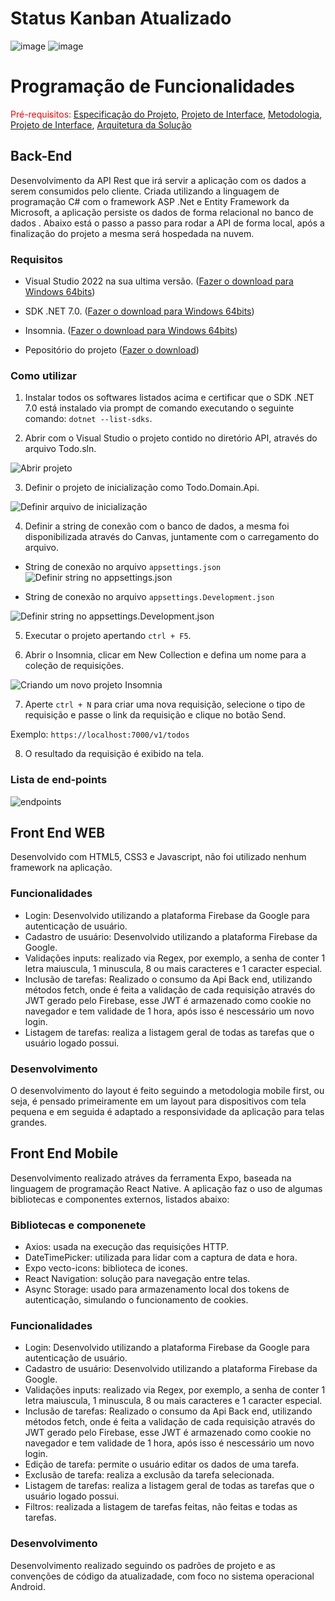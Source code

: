 # Status Kanban Atualizado

![image](https://github.com/ICEI-PUC-Minas-PMV-ADS/pmv-ads-2023-1-e4-proj-infra-t1-todolist/assets/69054000/9d787b1d-567a-42fd-8f1e-bf331ec6a751)
![image](https://github.com/ICEI-PUC-Minas-PMV-ADS/pmv-ads-2023-1-e4-proj-infra-t1-todolist/assets/69054000/66f9058b-2265-4619-8b85-e03309bce9ee)


# Programação de Funcionalidades

<span style="color:red">Pré-requisitos: <a href="2-Especificação do Projeto.md"> Especificação do Projeto</a></span>, <a href="3-Projeto de Interface.md"> Projeto de Interface</a>, <a href="4-Metodologia.md"> Metodologia</a>, <a href="3-Projeto de Interface.md"> Projeto de Interface</a>, <a href="5-Arquitetura da Solução.md"> Arquitetura da Solução</a>

## Back-End

Desenvolvimento da API Rest que irá servir a aplicação com os dados a serem consumidos pelo cliente. Criada utilizando a linguagem de programação C# com o framework ASP .Net e Entity Framework da Microsoft, a aplicação persiste os dados de forma relacional no banco de dados . Abaixo está o passo a passo para rodar a API de forma local, após a finalização do projeto a mesma será hospedada na nuvem. 

### Requisitos 

- Visual Studio 2022 na sua ultima versão. (<a href="https://visualstudio.microsoft.com/pt-br/thank-you-downloading-visual-studio/?sku=Community&channel=Release&version=VS2022&source=VSLandingPage&cid=2030&passive=false">Fazer o download para Windows 64bits</a>)

- SDK .NET 7.0. (<a href="https://dotnet.microsoft.com/en-us/download/dotnet/thank-you/sdk-7.0.203-windows-x64-installer">Fazer o download para Windows 64bits</a>)

- Insomnia. (<a href="https://updates.insomnia.rest/downloads/windows/latest?app=com.insomnia.app&source=website">Fazer o download para Windows 64bits</a>)

- Pepositório do projeto (<a href="https://github.com/ICEI-PUC-Minas-PMV-ADS/pmv-ads-2023-1-e4-proj-infra-t1-todolist/archive/refs/heads/api.zip">Fazer o download</a>)

### Como utilizar

1. Instalar todos os softwares listados acima e certificar que o SDK .NET 7.0 está instalado via prompt de comando executando o seguinte comando: `dotnet --list-sdks`.

2. Abrir com o Visual Studio o projeto contido no diretório API, através do arquivo Todo.sln.

![Abrir projeto](https://raw.githubusercontent.com/ICEI-PUC-Minas-PMV-ADS/pmv-ads-2023-1-e4-proj-infra-t1-todolist/906dd2ec459e28b96db2d8f18ea56fada97abed9/docs/img/1%20passo.png)

3. Definir o projeto de inicialização como Todo.Domain.Api.

![Definir arquivo de inicialização](https://raw.githubusercontent.com/ICEI-PUC-Minas-PMV-ADS/pmv-ads-2023-1-e4-proj-infra-t1-todolist/906dd2ec459e28b96db2d8f18ea56fada97abed9/docs/img/2%20passo.png)

4. Definir a string de conexão com o banco de dados, a mesma foi disponibilizada através do Canvas, juntamente com o carregamento do arquivo.

- String de conexão no arquivo `appsettings.json`
![Definir string no appsettings.json](https://raw.githubusercontent.com/ICEI-PUC-Minas-PMV-ADS/pmv-ads-2023-1-e4-proj-infra-t1-todolist/906dd2ec459e28b96db2d8f18ea56fada97abed9/docs/img/3%20passo%201.png)

- String de conexão no arquivo `appsettings.Development.json`

![Definir string no appsettings.Development.json](https://raw.githubusercontent.com/ICEI-PUC-Minas-PMV-ADS/pmv-ads-2023-1-e4-proj-infra-t1-todolist/906dd2ec459e28b96db2d8f18ea56fada97abed9/docs/img/3%20passo%202.png)

5. Executar o projeto apertando `ctrl + F5`.

6. Abrir o Insomnia, clicar em New Collection e defina um nome para a coleção de requisições.

![Criando um novo projeto Insomnia](https://raw.githubusercontent.com/ICEI-PUC-Minas-PMV-ADS/pmv-ads-2023-1-e4-proj-infra-t1-todolist/a2b351b2a500925145da5ca2ffa6acafe4fa353a/docs/img/4%20passo.png)

7. Aperte `ctrl + N` para criar uma nova requisição, selecione o tipo de requisição e passe o link da requisição e clique no botão Send.

Exemplo:
`https://localhost:7000/v1/todos`

8. O resultado da requisição é exibido na tela.

### Lista de end-points

![endpoints](https://user-images.githubusercontent.com/69054000/235229588-e22e601e-01e0-41ec-9473-2f1eb94062c7.png)

## Front End WEB

Desenvolvido com HTML5, CSS3 e Javascript, não foi utilizado nenhum framework na aplicação.

### Funcionalidades

- Login: Desenvolvido utilizando a plataforma Firebase da Google para autenticação de usuário.
- Cadastro de usuário: Desenvolvido utilizando a plataforma Firebase da Google.
- Validações inputs: realizado via Regex, por exemplo, a senha de conter 1 letra maiuscula, 1 minuscula, 8 ou mais caracteres e 1 caracter especial.
- Inclusão de tarefas: Realizado o consumo da Api Back end, utilizando métodos fetch, onde é feita a validação de cada requisição através do JWT gerado pelo Firebase, esse JWT é armazenado como cookie no navegador e tem validade de 1 hora, após isso é nescessário um novo login.
- Listagem de tarefas: realiza a listagem geral de todas as tarefas que o usuário logado possui.

### Desenvolvimento

O desenvolvimento do layout é feito seguindo a metodologia mobile first, ou seja, é pensado primeiramente em um layout para dispositivos com tela pequena e em seguida é adaptado a responsividade da aplicação para telas grandes.

## Front End Mobile

Desenvolvimento realizado atráves da ferramenta Expo, baseada na linguagem de programação React Native. A aplicação faz o uso de algumas bibliotecas e componentes externos, listados abaixo:

### Bibliotecas e componenete

- Axios: usada na execução das requisições HTTP.
- DateTimePicker: utilizada para lidar com a captura de data e hora.
- Expo vecto-icons: biblioteca de icones.
- React Navigation: solução para navegação entre telas.
- Async Storage: usado para armazenamento local dos tokens de autenticação, simulando o funcionamento de cookies.

### Funcionalidades

- Login: Desenvolvido utilizando a plataforma Firebase da Google para autenticação de usuário.
- Cadastro de usuário: Desenvolvido utilizando a plataforma Firebase da Google.
- Validações inputs: realizado via Regex, por exemplo, a senha de conter 1 letra maiuscula, 1 minuscula, 8 ou mais caracteres e 1 caracter especial.
- Inclusão de tarefas: Realizado o consumo da Api Back end, utilizando métodos fetch, onde é feita a validação de cada requisição através do JWT gerado pelo Firebase, esse JWT é armazenado como cookie no navegador e tem validade de 1 hora, após isso é nescessário um novo login.
- Edição de tarefa: permite o usuário editar os dados de uma tarefa.
- Exclusão de tarefa: realiza a exclusão da tarefa selecionada.
- Listagem de tarefas: realiza a listagem geral de todas as tarefas que o usuário logado possui.
- Filtros: realizada a listagem de tarefas feitas, não feitas e todas as tarefas.

### Desenvolvimento

Desenvolvimento realizado seguindo os padrões de projeto e as convenções de código da atualizadade, com foco no sistema operacional Android.

